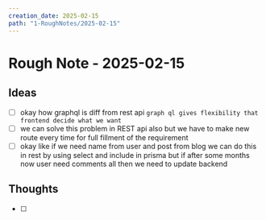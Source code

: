 ```yaml
---
creation_date: 2025-02-15
path: "1-RoughNotes/2025-02-15"
---
```

# Rough Note - 2025-02-15

## Ideas
- [ ] okay how graphql is diff from rest api 
`graph ql gives flexibility that frontend decide what we want `
- [ ] we can solve this problem in REST api also but we have to make new route every time for full fillment of the requirement 
- [ ] okay like if we need name from user and post from blog we can do this in rest by using select and include in prisma but if after some months now user need comments all then we need to update backend 

## Thoughts
- [ ] 